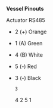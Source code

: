 **Vessel Pinouts**

Actuator RS485
* 2 (+) Orange
* 1 (A) Green
* 4 (B) White
* 5 (-) Red 
* 3 (-) Black


      3
   4     2
5           1